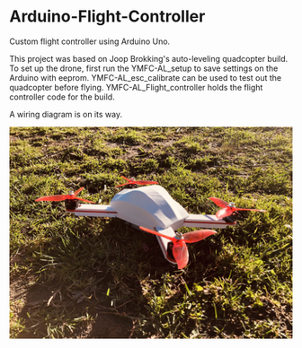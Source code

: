 # Arduino-Flight-Controller
Custom flight controller using Arduino Uno.

This project was based on Joop Brokking's auto-leveling quadcopter build.  To set
up the drone, first run the YMFC-AL_setup to save settings on the Arduino with
eeprom.  YMFC-AL_esc_calibrate can be used to test out the quadcopter before
flying.  YMFC-AL_Flight_controller holds the flight controller code for the build.

A wiring diagram is on its way.

![Alt text](./drone.jpg?raw=true "Drone")
